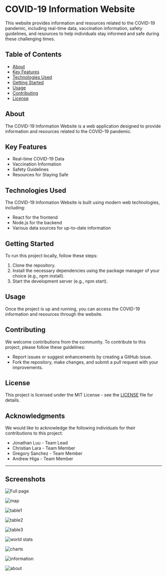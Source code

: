 # COVID-19 Information Website

This website provides information and resources related to the COVID-19 pandemic, including real-time data, vaccination information, safety guidelines, and resources to help individuals stay informed and safe during these challenging times.

## Table of Contents

- [About](#about)
- [Key Features](#key-features)
- [Technologies Used](#technologies-used)
- [Getting Started](#getting-started)
- [Usage](#usage)
- [Contributing](#contributing)
- [License](#license)

## About

The COVID-19 Information Website is a web application designed to provide information and resources related to the COVID-19 pandemic.

## Key Features

- Real-time COVID-19 Data
- Vaccination Information
- Safety Guidelines
- Resources for Staying Safe

## Technologies Used

The COVID-19 Information Website is built using modern web technologies, including:

- React for the frontend
- Node.js for the backend
- Various data sources for up-to-date information

## Getting Started

To run this project locally, follow these steps:

1. Clone the repository.
2. Install the necessary dependencies using the package manager of your choice (e.g., npm install).
3. Start the development server (e.g., npm start).

## Usage

Once the project is up and running, you can access the COVID-19 information and resources through the website.

## Contributing

We welcome contributions from the community. To contribute to this project, please follow these guidelines:

- Report issues or suggest enhancements by creating a GitHub issue.
- Fork the repository, make changes, and submit a pull request with your improvements.

## License

This project is licensed under the MIT License - see the [LICENSE](LICENSE) file for details.

## Acknowledgments

We would like to acknowledge the following individuals for their contributions to this project:

- Jonathan Luu - Team Lead
- Christian Lara - Team Member
- Gregory Sanchez - Team Member
- Andrew Higa - Team Member

---

## Screenshots

![Full page](https://github.com/gls1993/COVID-19-Project/assets/14078583/1df05f92-bf60-4707-8547-bbd1f0338dab)

![map](https://github.com/gls1993/COVID-19-Project/assets/14078583/f617a276-16b9-497b-b75c-1d22f8087448)

![table1](https://github.com/gls1993/COVID-19-Project/assets/14078583/c5aaf1c1-4da8-4bfb-8bcb-740d16f6aa52)

![table2](https://github.com/gls1993/COVID-19-Project/assets/14078583/b73334d3-c0f8-4391-94df-3de2dd1e0344)

![table3](https://github.com/gls1993/COVID-19-Project/assets/14078583/a02c1dd1-6e65-4480-8c8a-84e60133813a)

![world stats](https://github.com/gls1993/COVID-19-Project/assets/14078583/c179b9a0-5375-42fd-91ba-80864e2f7468)

![charts](https://github.com/gls1993/COVID-19-Project/assets/14078583/1d6d8db2-f5fd-4336-b6a6-7ad720164069)

![information](https://github.com/gls1993/COVID-19-Project/assets/14078583/61190b14-18e2-45fb-83c5-13e5b32765e6)

![about](https://github.com/gls1993/COVID-19-Project/assets/14078583/a4748662-26c7-444a-9d76-9dfe51d0a4ee)








